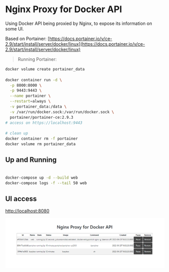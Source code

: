 # Nginx Proxy for Docker API

Using Docker API being proxied by Nginx, to expose its information on some UI.

Based on Portainer:
[https://docs.portainer.io/v/ce-2.9/start/install/server/docker/linux](https://docs.portainer.io/v/ce-2.9/start/install/server/docker/linux)

> Running Portainer:

```bash
docker volume create portainer_data

docker container run -d \
  -p 8000:8000 \
  -p 9443:9443 \
  --name portainer \
  --restart=always \
  -v portainer_data:/data \
  -v /var/run/docker.sock:/var/run/docker.sock \
  portainer/portainer-ce:2.9.3
# access on https://localhost:9443

# clean up
docker container rm -f portainer
docker volume rm portainer_data
```

## Up and Running

```bash

docker-compose up -d --build web
docker-compose logs -f --tail 50 web

```

## UI access

[http://localhost:8080](http://localhost:8080)

![image](./images/ui-example.png)
